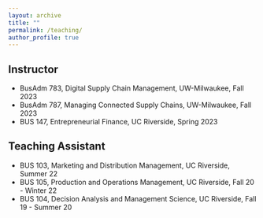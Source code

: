 ```yaml
---
layout: archive
title: ""
permalink: /teaching/
author_profile: true
---
```


## Instructor
* BusAdm 783, Digital Supply Chain Management, UW-Milwaukee, Fall 2023
* BusAdm 787, Managing Connected Supply Chains, UW-Milwaukee, Fall 2023
* BUS 147, Entrepreneurial Finance, UC Riverside, Spring 2023

## Teaching Assistant
* BUS 103, Marketing and Distribution Management, UC Riverside, Summer 22 
* BUS 105, Production and Operations Management, UC Riverside, Fall 20 - Winter 22 
* BUS 104, Decision Analysis and Management Science, UC Riverside, Fall 19 - Summer 20
